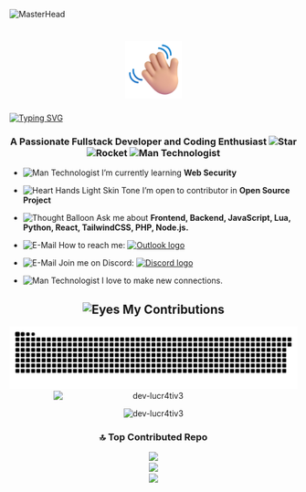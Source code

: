 ![MasterHead](https://user-images.githubusercontent.com/67194519/173735367-b75edb3b-61ec-4323-a10f-5d98e1d7b97a.gif)

<h1 align="center"><img src="https://github.com/Tarikul-Islam-Anik/tarikul-islam-anik/blob/main/assets/images/Waving%20Hand%20Medium-Light%20Skin%20Tone.png" width="100px"></h1>

[![Typing SVG](https://readme-typing-svg.demolab.com?font=Comfortaa&size=100&pause=1000&color=black&center=true&vCenter=true&width=2000&height=200&lines=I+am+Lucas+Erdmann;FULLSTACK+DEVELOPER;OPEN+SOURCE;CODING)](https://git.io/typing-svg)

<h3 align="center">A Passionate Fullstack Developer and Coding Enthusiast <img src="https://raw.githubusercontent.com/Tarikul-Islam-Anik/Animated-Fluent-Emojis/master/Emojis/Travel%20and%20places/Star.png" alt="Star" width="25" height="25" /> <img src="https://raw.githubusercontent.com/Tarikul-Islam-Anik/Animated-Fluent-Emojis/master/Emojis/Travel%20and%20places/Rocket.png" alt="Rocket" width="25" height="25" /> <img src="https://github.com/Tarikul-Islam-Anik/Animated-Fluent-Emojis/blob/master/Emojis/People%20with%20professions/Man%20Technologist%20Light%20Skin%20Tone.png" alt="Man Technologist" width="25" height="25" /></h3>

- <img src="https://github.com/Tarikul-Islam-Anik/Animated-Fluent-Emojis/blob/master/Emojis/People%20with%20professions/Woman%20Technologist%20Light%20Skin%20Tone.png" alt="Man Technologist" width="25" height="25" /> I’m currently learning **Web Security**<br>
- <img src="https://raw.githubusercontent.com/Tarikul-Islam-Anik/Animated-Fluent-Emojis/master/Emojis/Hand%20gestures/Heart%20Hands%20Light%20Skin%20Tone.png" alt="Heart Hands Light Skin Tone" width="25" height="25" /> I’m open to contributor in **Open Source Project**<br>
- <img src="https://raw.githubusercontent.com/Tarikul-Islam-Anik/Animated-Fluent-Emojis/master/Emojis/Smilies/Thought%20Balloon.png" alt="Thought Balloon" width="25" height="25" /> Ask me about **Frontend, Backend, JavaScript, Lua, Python, React, TailwindCSS, PHP, Node.js.** <br>
- <img src="https://raw.githubusercontent.com/Tarikul-Islam-Anik/Animated-Fluent-Emojis/master/Emojis/Objects/E-Mail.png" alt="E-Mail" width="25" height="25" /> How to reach me: <a href="mailto:dev_lucr4tiv3d@outlook.com"> <img src="https://img.shields.io/static/v1?message=Outlook&logo=microsoft-outlook&label=&color=0078D4&logoColor=white&labelColor=&style=for-the-badge" height="28" alt="Outlook logo" /></a> <br>

- <img src="https://raw.githubusercontent.com/Tarikul-Islam-Anik/Animated-Fluent-Emojis/master/Emojis/Objects/E-Mail.png" alt="E-Mail" width="25" height="25" /> Join me on Discord: <a href="https://discord.gg/Xfn68r8qjj"> <img src="https://img.shields.io/static/v1?message=Discord&logo=discord&label=&color=7289DA&logoColor=white&labelColor=&style=for-the-badge" height="28" alt="Discord logo" /></a>

- <img src="https://github.com/Tarikul-Islam-Anik/Animated-Fluent-Emojis/blob/master/Emojis/People%20with%20professions/Man%20Technologist%20Light%20Skin%20Tone.png" alt="Man Technologist" width="25" height="25" /> I love to make new connections. <br>

<div align="center">
  <h2><img src="https://raw.githubusercontent.com/Tarikul-Islam-Anik/Animated-Fluent-Emojis/master/Emojis/Hand%20gestures/Eyes.png" alt="Eyes" width="60" height="60" /> My Contributions</h2>
  
  <!-- Contributions Grid -->
  <img src="https://github.com/Anjaliavv51/Anjaliavv51/blob/output/github-contribution-grid-snake-dark.svg" alt="dark" />
</div>

<div align="center">
  <!-- GitHub Stats and Top Languages -->
  <div style="display: flex; justify-content: center; gap: 20px; flex-wrap: wrap;">
    <img src="https://github-readme-stats.vercel.app/api/top-langs?username=dev-lucr4tiv3&show_icons=true&locale=en&layout=compact&theme=transparent" alt="dev-lucr4tiv3" width="350" />
  </div>
  
  <p>
    <!-- Streak Stats -->
    <img src="https://github-readme-streak-stats.herokuapp.com/?user=dev-lucr4tiv3&theme=transparent" alt="dev-lucr4tiv3" />
  </p>

  <h3>🔝 Top Contributed Repo</h3>
  <!-- Top Contributed Repo -->
  <div align="center">
    <img src="https://github-contributor-stats.vercel.app/api?username=dev-lucr4tiv3&limit=5&theme=radical&combine_all_yearly_contributions=true" />
  </div>
  
  <!-- Animated Image -->
  <div align="center">
    <img src="https://user-images.githubusercontent.com/73097560/115834477-dbab4500-a447-11eb-908a-139a6edaec5c.gif" />
  </div>

  <!-- Bottom Header -->
  <div align="center">
    <img src="https://raw.githubusercontent.com/Trilokia/Trilokia/379277808c61ef204768a61bbc5d25bc7798ccf1/bottom_header.svg" />
  </div>
</div>
